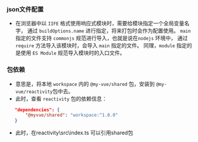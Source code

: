 ### json文件配置
 - 在浏览器中以 `IIFE` 格式使用响应式模块时，需要给模块指定一个全局变量名字，
   通过 `buildOptions.name` 进行指定，将来打包时会作为配置使用。
   `main` 指定的文件支持 `commonjs` 规范进行导入，也就是说在`nodejs` 环境中，
   通过 `require` 方法导入该模块时，会导入 `main` 指定的文件。
   同理，`module` 指定的是使用 `ES Module` 规范导入模块时的入口文件。

### 包依赖
 - 意思是，将本地 `workspace` 内的 `@my-vue/shared` 包，安装到 `@my-vue/reactivity`包中去。
 - 此时，查看 `reactivity` 包的依赖信息：
 ```json
    "dependencies": {
        "@myvue/shared": "workspace:^1.0.0"
    }
 ```
 - 此时，在reactivity\src\index.ts 可以引用shared包